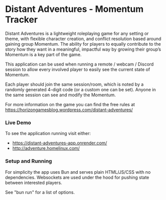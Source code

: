 # Distant Adventures - Momentum Tracker
Distant Adventures is a lightweight roleplaying game for any setting or theme, with flexible character creation, and conflict resolution based around gaining group Momentum. The ability for players to equally contribute to the story how they want in a meaningful, impactful way by growing their group’s Momentum is a key part of the game.

This application can be used when running a remote / webcam / Discord session to allow every involved player to easily see the current state of Momentum.

Each player should join the same session/room, which is noted by a randomly generated 4-digit code (or a custom one can be set). Anyone in the same session can see and modify the Momentum.

For more information on the game you can find the free rules at https://horizongamesblog.wordpress.com/distant-adventures/

### Live Demo
To see the application running visit either:
- https://distant-adventures-app.onrender.com/
- http://adventure.homelinux.com/

### Setup and Running
For simplicity the app uses Bun and serves plain HTML/JS/CSS with no dependencies. Websockets are used under the hood for pushing state between interested players.

See "bun run" for a list of options.
